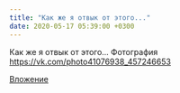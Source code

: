 ```yaml
---
title: "Как же я отвык от этого..."
date: 2020-05-17 05:39:00 +0300
---
```


Как же я отвык от этого...
Фотография
https://vk.com/photo41076938_457246653

[Вложение](https://vk.com/photo41076938_457246653)
